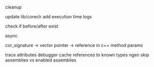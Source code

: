 cleanup

update lib/coreclr
add execution time logs

check if before/after exist

async

cor_signature -> vector
pointer -> reference in c++ method params

trace attributes
debugger
cache references to known types
ngen
skip assemblies vs enabled assemblies
